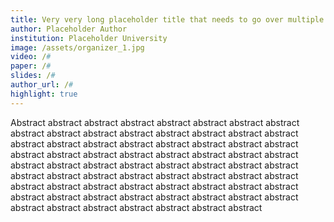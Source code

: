 ```yaml
---
title: Very very long placeholder title that needs to go over multiple lines to see what it will look like
author: Placeholder Author
institution: Placeholder University
image: /assets/organizer_1.jpg
video: /#
paper: /#
slides: /#
author_url: /#
highlight: true
---
```


Abstract abstract abstract abstract abstract abstract abstract abstract abstract abstract abstract abstract abstract abstract abstract abstract abstract abstract abstract abstract abstract abstract abstract abstract abstract abstract abstract abstract abstract abstract abstract abstract abstract abstract abstract abstract abstract abstract abstract abstract abstract abstract abstract abstract abstract abstract abstract abstract abstract abstract abstract abstract abstract abstract abstract abstract abstract abstract abstract abstract abstract abstract abstract abstract abstract abstract abstract abstract abstract abstract abstract